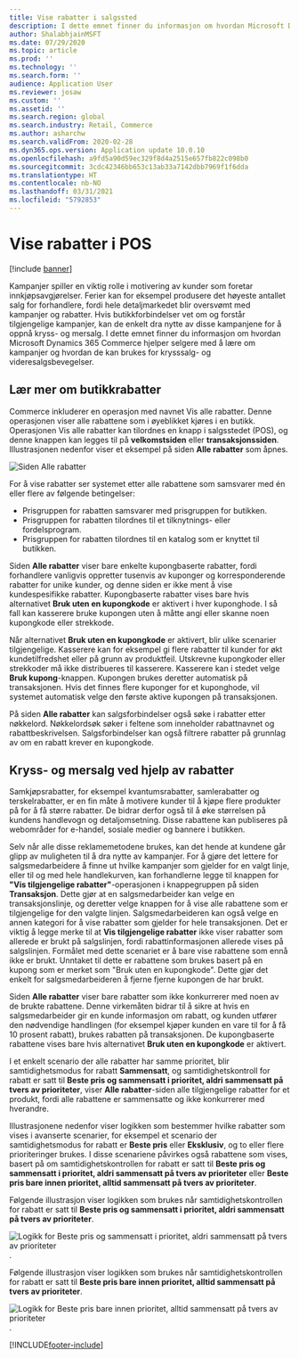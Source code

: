 ```yaml
---
title: Vise rabatter i salgssted
description: I dette emnet finner du informasjon om hvordan Microsoft Dynamics 365 Commerce hjelper selgere med å lære om kampanjer og hvordan de kan brukes for krysssalg- og videresalgsbevegelser.
author: ShalabhjainMSFT
ms.date: 07/29/2020
ms.topic: article
ms.prod: ''
ms.technology: ''
ms.search.form: ''
audience: Application User
ms.reviewer: josaw
ms.custom: ''
ms.assetid: ''
ms.search.region: global
ms.search.industry: Retail, Commerce
ms.author: asharchw
ms.search.validFrom: 2020-02-28
ms.dyn365.ops.version: Application update 10.0.10
ms.openlocfilehash: a9fd5a90d59ec329f8d4a2515e657fb822c098b0
ms.sourcegitcommit: 3cdc42346bb653c13ab33a7142dbb7969f1f6dda
ms.translationtype: HT
ms.contentlocale: nb-NO
ms.lasthandoff: 03/31/2021
ms.locfileid: "5792853"
---
```

# <a name="show-discounts-in-pos"></a>Vise rabatter i POS

[!include [banner](includes/banner.md)]

Kampanjer spiller en viktig rolle i motivering av kunder som foretar innkjøpsavgjørelser. Ferier kan for eksempel produsere det høyeste antallet salg for forhandlere, fordi hele detaljmarkedet blir oversvømt med kampanjer og rabatter. Hvis butikkforbindelser vet om og forstår tilgjengelige kampanjer, kan de enkelt dra nytte av disse kampanjene for å oppnå kryss- og mersalg. I dette emnet finner du informasjon om hvordan Microsoft Dynamics 365 Commerce hjelper selgere med å lære om kampanjer og hvordan de kan brukes for krysssalg- og videresalgsbevegelser.

## <a name="learn-about-store-discounts"></a>Lær mer om butikkrabatter

Commerce inkluderer en operasjon med navnet Vis alle rabatter. Denne operasjonen viser alle rabattene som i øyeblikket kjøres i en butikk. Operasjonen Vis alle rabatter kan tilordnes en knapp i salgsstedet (POS), og denne knappen kan legges til på **velkomstsiden** eller **transaksjonssiden**. Illustrasjonen nedenfor viser et eksempel på siden **Alle rabatter** som åpnes.

![Siden Alle rabatter](./media/View_all_discounts.png "Siden Alle rabatter")

For å vise rabatter ser systemet etter alle rabattene som samsvarer med én eller flere av følgende betingelser:

- Prisgruppen for rabatten samsvarer med prisgruppen for butikken.
- Prisgruppen for rabatten tilordnes til et tilknytnings- eller fordelsprogram.
- Prisgruppen for rabatten tilordnes til en katalog som er knyttet til butikken.

Siden **Alle rabatter** viser bare enkelte kupongbaserte rabatter, fordi forhandlere vanligvis oppretter tusenvis av kuponger og korresponderende rabatter for unike kunder, og denne siden er ikke ment å vise kundespesifikke rabatter. Kupongbaserte rabatter vises bare hvis alternativet **Bruk uten en kupongkode** er aktivert i hver kuponghode. I så fall kan kasserere bruke kupongen uten å måtte angi eller skanne noen kupongkode eller strekkode.

Når alternativet **Bruk uten en kupongkode** er aktivert, blir ulike scenarier tilgjengelige. Kasserere kan for eksempel gi flere rabatter til kunder for økt kundetilfredshet eller på grunn av produktfeil. Utskrevne kupongkoder eller strekkoder må ikke distribueres til kasserere. Kasserere kan i stedet velge **Bruk kupong**-knappen. Kupongen brukes deretter automatisk på transaksjonen. Hvis det finnes flere kuponger for et kuponghode, vil systemet automatisk velge den første aktive kupongen på transaksjonen.

På siden **Alle rabatter** kan salgsforbindelser også søke i rabatter etter nøkkelord. Nøkkelordsøk søker i feltene som inneholder rabattnavnet og rabattbeskrivelsen. Salgsforbindelser kan også filtrere rabatter på grunnlag av om en rabatt krever en kupongkode.

## <a name="cross-sell-and-upsell-by-using-discounts"></a>Kryss- og mersalg ved hjelp av rabatter

Samkjøpsrabatter, for eksempel kvantumsrabatter, samlerabatter og terskelrabatter, er en fin måte å motivere kunder til å kjøpe flere produkter på for å få større rabatter. De bidrar derfor også til å øke størrelsen på kundens handlevogn og detaljomsetning. Disse rabattene kan publiseres på webområder for e-handel, sosiale medier og bannere i butikken.

Selv når alle disse reklamemetodene brukes, kan det hende at kundene går glipp av muligheten til å dra nytte av kampanjer. For å gjøre det lettere for salgsmedarbeidere å finne ut hvilke kampanjer som gjelder for en valgt linje, eller til og med hele handlekurven, kan forhandlerne legge til knappen for **"Vis tilgjengelige rabatter"**-operasjonen i knappegruppen på siden **Transaksjon**. Dette gjør at en salgsmedarbeider kan velge en transaksjonslinje, og deretter velge knappen for å vise alle rabattene som er tilgjengelige for den valgte linjen. Salgsmedarbeideren kan også velge en annen kategori for å vise rabatter som gjelder for hele transaksjonen. Det er viktig å legge merke til at **Vis tilgjengelige rabatter** ikke viser rabatter som allerede er brukt på salgslinjen, fordi rabattinformasjonen allerede vises på salgslinjen. Formålet med dette scenariet er å bare vise rabattene som ennå ikke er brukt. Unntaket til dette er rabattene som brukes basert på en kupong som er merket som "Bruk uten en kupongkode". Dette gjør det enkelt for salgsmedarbeideren å fjerne fjerne kupongen de har brukt.

Siden **Alle rabatter** viser bare rabatter som ikke konkurrerer med noen av de brukte rabattene. Denne virkemåten bidrar til å sikre at hvis en salgsmedarbeider gir en kunde informasjon om rabatt, og kunden utfører den nødvendige handlingen (for eksempel kjøper kunden en vare til for å få 10 prosent rabatt), brukes rabatten på transaksjonen. De kupongbaserte rabattene vises bare hvis alternativet **Bruk uten en kupongkode** er aktivert.

I et enkelt scenario der alle rabatter har samme prioritet, blir samtidighetsmodus for rabatt **Sammensatt**, og samtidighetskontroll for rabatt er satt til **Beste pris og sammensatt i prioritet, aldri sammensatt på tvers av prioriteter**, viser **Alle rabatter**-siden alle tilgjengelige rabatter for et produkt, fordi alle rabattene er sammensatte og ikke konkurrerer med hverandre.

Illustrasjonene nedenfor viser logikken som bestemmer hvilke rabatter som vises i avanserte scenarier, for eksempel et scenario der samtidighetsmodus for rabatt er **Beste pris** eller **Eksklusiv**, og to eller flere prioriteringer brukes. I disse scenariene påvirkes også rabattene som vises, basert på om samtidighetskontrollen for rabatt er satt til **Beste pris og sammensatt i prioritet, aldri sammensatt på tvers av prioriteter** eller **Beste pris bare innen prioritet, alltid sammensatt på tvers av prioriteter**.

Følgende illustrasjon viser logikken som brukes når samtidighetskontrollen for rabatt er satt til **Beste pris og sammensatt i prioritet, aldri sammensatt på tvers av prioriteter**.

![Logikk for Beste pris og sammensatt i prioritet, aldri sammensatt på tvers av prioriteter](./media/Model_1.png "Logikk for Beste pris og sammensatt i prioritet, aldri sammensatt på tvers av prioriteter").

Følgende illustrasjon viser logikken som brukes når samtidighetskontrollen for rabatt er satt til **Beste pris bare innen prioritet, alltid sammensatt på tvers av prioriteter**.

![Logikk for Beste pris bare innen prioritet, alltid sammensatt på tvers av prioriteter](./media/Model_2.png "Logikk for Beste pris bare innen prioritet, alltid sammensatt på tvers av prioriteter").


[!INCLUDE[footer-include](../includes/footer-banner.md)]